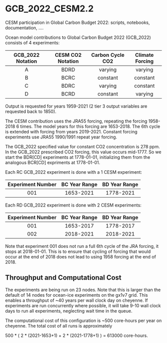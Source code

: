 # GCB_2022_CESM2.2
CESM participation in Global Carbon Budget 2022: scripts, notebooks, documentation, ....

Ocean model contributions to Global Carbon Budget 2022 (GCB_2022) consists of 4 experiments:

GCB_2022 Notation | CESM CO2 Notation | Carbon Cycle CO2 | Climate Forcing
:---------------: | :---------------: | :--------------: | :-------------:
A                 | BDRD              | varying          | varying
B                 | BCRC              | constant         | constant
C                 | BDRC              | varying          | constant
D                 | BCRD              | constant         | varying

Output is requested for years 1959-2021 (2 tier 3 output variables are requested back to 1850).

The CESM contribution uses the JRA55 forcing, repeating the forcing 1958-2018 6 times.
The model years for this forcing are 1653-2018.
The 6th cycle is extended with forcing from years 2019-2021.
Constant forcing experiments use JRA55 1990/1991 repeat year forcing.

The GCB_2022 specified value for constant CO2 concentration is 278 ppm.
In the GCB_2022 prescribed CO2 forcing, this value occurs mid-1777.
So we start the BDR[CD] experiments at 1778-01-01,
initializing them from the analogous BCR[CD] expriments at 1778-01-01.

Each RC GCB_2022 experiment is done with a 1 CESM experiment:

Experiment Number | BC Year Range | BD Year Range
:---------------: | :-----------: | :-----------:
001               | 1653-2021     | 1778-2021

Each RD GCB_2022 experiment is done with 2 CESM experiments:

Experiment Number | BC Year Range | BD Year Range
:---------------: | :-----------: | :-----------:
001               | 1653-2017     | 1778-2017
002               | 2018-2021     | 2018-2021

Note that experiment 001 does not run a full 6th cycle of the JRA forcing, it stops at 2018-01-01.
This is to ensure that cycling of forcing that would occur at the end of 2018 does not lead to
using 1958 forcing at the end of 2018.

## Throughput and Computational Cost

The experiments are being run on 23 nodes.
Note that this is larger than the default of 14 nodes for ocean-ice experiments on the gx1v7 grid.
This enables a throughput of ~40 years per wall clock day on cheyenne.
If experiments are run concurrently where possible,
it will take 9-10 wall clock days to run all experiments,
neglecting wait time in the queue.

The computational cost of this configuration is ~500 core-hours per year on cheyenne.
The total cost of all runs is approximately

500 * ( 2 * (2021-1653+1) + 2 * (2021-1778+1) ) = 613000 core-hours.
